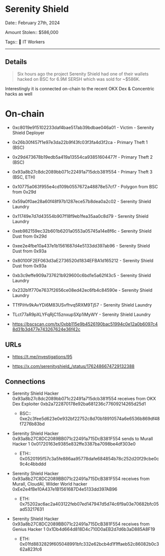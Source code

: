 # Serenity Shield

Date:: February 27th, 2024

Amount Stolen:: $586,000

Tags:: 💼 IT Workers

---

## Details

> Six hours ago the project Serenity Shield had one of their wallets hacked on BSC for 6.9M SERSH which was sold for ~$586K. 

Interestingly it is connected on-chain to the recent OKX Dex & Concentric hacks as well

# On-chain

- 0xc8019e915102233daf4bae517ab39bdbae046a01 - Victim - Serenity Shield Deployer
- 0x26b30f457f1e97e3da22b9f43fc03f3fa4d3f2ca - Primary Theft 1 (BSC)
- 0x29d473678b19edb5a419a13554ca93851604477f - Primary Theft 2 (BSC)
- 0x93a8b27c8dc2089bb071c22491a715dcb381f554 - Primary Theft 3 (BSC, ETH)
- 0x10775a063f955e4cd109b0557672a48878e57cf7 - Polygon from BSC from 0x29d
- 0x59a0f0ae28a60f48f97b1287ece57b8dea0a2c02 - Serenity Shield Laundry
- 0x11749e7d7d43554b907f18f9eb1fea35aa0c8d79 - Serenity Shield Laundry
- 0xeb982159ec32b601b6201a0553a05745a14e8f6c - Serenity Shield Dust from 0x29d
- 0xee2e4fbe10a437e1b1561687d4e5133dd397ab96 - Serenity Shield Dust from 0x93a
- 0x80100F2EF063d3aE2736520d1834EFBA1d165212 - Serenity Shield Dust from 0x93a
- 0xb3c9effe909a737621b929600c6bd1e5a62f43c5 - Serenity Shield Laundry
- 0x232b1f770e7637f2656ce08ed42ec6fb4c84590e - Serenity Shield Laundry
- TTfPiHv9kAvYDi6M83USvfhvq5RXM9Tj57 - Serenity Shield Laundry
- TLct77aR9pXLYFqRjC15znxupSXp1iMyWY - Serenity Shield Laundry

- https://bscscan.com/tx/0xbb115e9b4526190bac51994c0e12a0b6097c48d31b3d477e743267624e36f42c


## URLs

- https://t.me/investigations/95

- https://x.com/serenityshield_/status/1762486674729132388



## Connections

- Serenity Shield Hacker 0x93a8b27c8dc2089bb071c22491a715dcb381f554 receives from OKX Dex Exploiter 0xb2a722870178e92ba681236c77609214265d25d1
    - BSC:: 0xe2c3fee5d623e0e932bf22752c8d70b18910574a6e6536b869df48f7276b83bd

- Serenity Shield Hacker 0x93a8b27C8DC2089BB071c22491a715DcB381F554 sends to Murall Hacker 1 0x01720163e9385e832ffe3387ba7098be4df303e0
    - ETH:: 0x0520195f57c3a5fe886aa95778dafe684854b78c252d20f29cbe0c9c4c4bbddd

-  Serenity Shield Hacker 0x93a8b27C8DC2089BB071c22491a715DcB381F554 receives from Murall, CloudAI, Wilder World hacker 0xEe2e4fBe10A437e1B1561687D4e5133dd397AB96
    - ETH: 0x75202ac6ac2a403122feb07ed147947d5d74c6f9a03e70682bfc05ad53217631

-  Serenity Shield Hacker 0x93a8b27C8DC2089BB071c22491a715DcB381F554 receives from Genius Hacker 1 0x1Db4d664d818D4c710D0aEB2d7d6b3aD885A8F19
    - ETH: 0x01fd8832829f605048991bfc332e62bcb4d1f1ffaeb52c86082b0c362a823fc6
